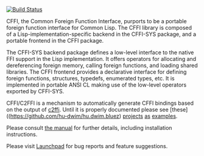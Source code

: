 [![Build Status](https://travis-ci.org/cffi/cffi.svg?branch=master)](https://travis-ci.org/cffi/cffi)

CFFI, the Common Foreign Function Interface, purports to be a portable
foreign function interface for Common Lisp. The CFFI library is
composed of a Lisp-implementation-specific backend in the CFFI-SYS
package, and a portable frontend in the CFFI package.

The CFFI-SYS backend package defines a low-level interface to the
native FFI support in the Lisp implementation. It offers operators for
allocating and dereferencing foreign memory, calling foreign
functions, and loading shared libraries. The CFFI frontend provides a
declarative interface for defining foreign functions, structures,
typedefs, enumerated types, etc. It is implemented in portable ANSI CL
making use of the low-level operators exported by CFFI-SYS.

CFFI/C2FFI is a mechanism to automatically generate CFFI bindings
based on the output of [c2ffi][2]. Until it is properly documented
please see [these]((https://github.com/hu-dwim/hu.dwim.bluez)
[projects](https://github.com/hu-dwim/hu.dwim.zlib)
[as](https://github.com/hu-dwim/hu.dwim.sdl)
[examples](https://github.com/attila-lendvai/hu.dwim.mosquitto).

Please consult [the manual][1] for further details, including
installation instructions.

Please visit [Launchpad][3] for bug reports and feature suggestions.

[1]: http://common-lisp.net/project/cffi/manual/html_node/
[2]: https://github.com/rpav/c2ffi
[3]: http://bugs.launchpad.net/cffi
